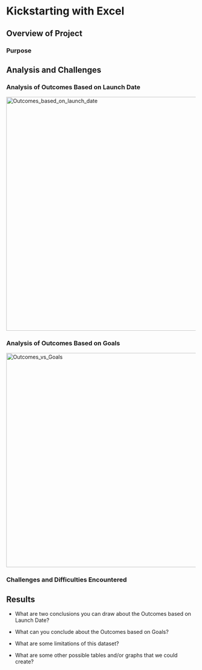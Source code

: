 # Kickstarting with Excel

## Overview of Project

### Purpose

## Analysis and Challenges

### Analysis of Outcomes Based on Launch Date
<img width="621" alt="Outcomes_based_on_launch_date" src="https://user-images.githubusercontent.com/77898345/111059487-a29caf80-845b-11eb-86c9-bca95a18962b.png">

### Analysis of Outcomes Based on Goals
<img width="569" alt="Outcomes_vs_Goals" src="https://user-images.githubusercontent.com/77898345/111059501-c233d800-845b-11eb-839a-f40e6682ba3b.png">

### Challenges and Difficulties Encountered

## Results

- What are two conclusions you can draw about the Outcomes based on Launch Date?

- What can you conclude about the Outcomes based on Goals?

- What are some limitations of this dataset?

- What are some other possible tables and/or graphs that we could create?




